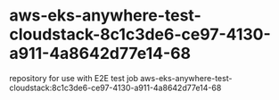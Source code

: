 # aws-eks-anywhere-test-cloudstack-8c1c3de6-ce97-4130-a911-4a8642d77e14-68
repository for use with E2E test job aws-eks-anywhere-test-cloudstack:8c1c3de6-ce97-4130-a911-4a8642d77e14-68
